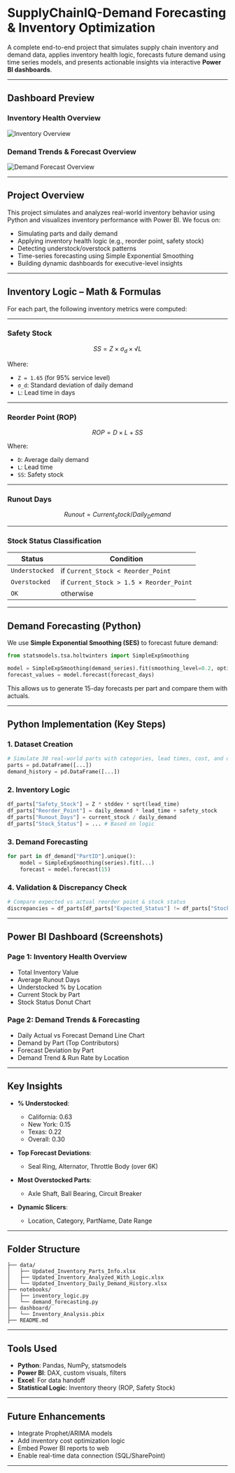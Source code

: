 # SupplyChainIQ-Demand Forecasting & Inventory Optimization

A complete end-to-end project that simulates supply chain inventory and demand data, applies inventory health logic, forecasts future demand using time series models, and presents actionable insights via interactive **Power BI dashboards**.

---

## Dashboard Preview

### Inventory Health Overview
![Inventory Overview](<https://github.com/AshokKasaram/SupplyChainIQ-Demand-Forecasting-Inventory-Optimization/blob/main/SupplyChainIQ/Images/Page1.JPG>)

### Demand Trends & Forecast Overview
![Demand Forecast Overview](<https://github.com/AshokKasaram/SupplyChainIQ-Demand-Forecasting-Inventory-Optimization/blob/main/SupplyChainIQ/Images/Page2.JPG>)

---

## Project Overview

This project simulates and analyzes real-world inventory behavior using Python and visualizes inventory performance with Power BI. We focus on:

- Simulating parts and daily demand
- Applying inventory health logic (e.g., reorder point, safety stock)
- Detecting understock/overstock patterns
- Time-series forecasting using Simple Exponential Smoothing
- Building dynamic dashboards for executive-level insights

---

##  Inventory Logic – Math & Formulas

For each part, the following inventory metrics were computed:

---

### Safety Stock  
```math
SS = Z × σ_d × √L
```
Where:
- `Z = 1.65` (for 95% service level)
- `σ_d`: Standard deviation of daily demand
- `L`: Lead time in days

---

### Reorder Point (ROP)  
```math
ROP = D × L + SS
```
Where:
- `D`: Average daily demand  
- `L`: Lead time  
- `SS`: Safety stock  

---

### Runout Days  
```math
Runout = Current_Stock / Daily_Demand
```

---

### Stock Status Classification

| Status        | Condition |
|---------------|-----------|
| `Understocked` | if `Current_Stock < Reorder_Point` |
| `Overstocked` | if `Current_Stock > 1.5 × Reorder_Point` |
| `OK`          | otherwise |

---


## Demand Forecasting (Python)

We use **Simple Exponential Smoothing (SES)** to forecast future demand:

```python
from statsmodels.tsa.holtwinters import SimpleExpSmoothing

model = SimpleExpSmoothing(demand_series).fit(smoothing_level=0.2, optimized=False)
forecast_values = model.forecast(forecast_days)
```

This allows us to generate 15-day forecasts per part and compare them with actuals.

---

## Python Implementation (Key Steps)

### 1. Dataset Creation
```python
# Simulate 30 real-world parts with categories, lead times, cost, and demand
parts = pd.DataFrame([...])
demand_history = pd.DataFrame([...])
```

### 2. Inventory Logic
```python
df_parts["Safety_Stock"] = Z * stddev * sqrt(lead_time)
df_parts["Reorder_Point"] = daily_demand * lead_time + safety_stock
df_parts["Runout_Days"] = current_stock / daily_demand
df_parts["Stock_Status"] = ... # Based on logic
```

### 3. Demand Forecasting
```python
for part in df_demand["PartID"].unique():
    model = SimpleExpSmoothing(series).fit(...)
    forecast = model.forecast(15)
```

### 4. Validation & Discrepancy Check
```python
# Compare expected vs actual reorder point & stock status
discrepancies = df_parts[df_parts["Expected_Status"] != df_parts["Stock_Status"]]
```

---

## Power BI Dashboard (Screenshots)

### Page 1: Inventory Health Overview
- Total Inventory Value
- Average Runout Days
- Understocked % by Location
- Current Stock by Part
- Stock Status Donut Chart

### Page 2: Demand Trends & Forecasting
- Daily Actual vs Forecast Demand Line Chart
- Demand by Part (Top Contributors)
- Forecast Deviation by Part
- Demand Trend & Run Rate by Location

---

## Key Insights

- **% Understocked**:
  - California: 0.63  
  - New York: 0.15  
  - Texas: 0.22  
  - Overall: 0.30

- **Top Forecast Deviations**:
  - Seal Ring, Alternator, Throttle Body (over 6K)

- **Most Overstocked Parts**:
  - Axle Shaft, Ball Bearing, Circuit Breaker

- **Dynamic Slicers**:
  - Location, Category, PartName, Date Range

---

## Folder Structure

```
├── data/
│   ├── Updated_Inventory_Parts_Info.xlsx
│   ├── Updated_Inventory_Analyzed_With_Logic.xlsx
│   └── Updated_Inventory_Daily_Demand_History.xlsx
├── notebooks/
│   ├── inventory_logic.py
│   └── demand_forecasting.py
├── dashboard/
│   └── Inventory_Analysis.pbix
├── README.md
```

---

## Tools Used

- **Python**: Pandas, NumPy, statsmodels
- **Power BI**: DAX, custom visuals, filters
- **Excel**: For data handoff
- **Statistical Logic**: Inventory theory (ROP, Safety Stock)

---

## Future Enhancements

- Integrate Prophet/ARIMA models
- Add inventory cost optimization logic
- Embed Power BI reports to web
- Enable real-time data connection (SQL/SharePoint)
---
